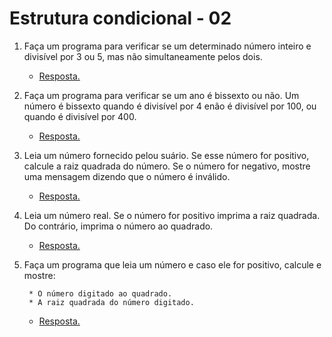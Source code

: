 # Estrutura condicional - 02

1. Faça  um programa  para  verificar  se um  determinado  número  inteiro e  divisível por 3 ou 5,  mas  não simultaneamente pelos dois.

    * [Resposta.](exercicio_01.py)

2. Faça  um  programa  para  verificar  se  um  ano  é  bissexto  ou  não.      Um  número  é  bissexto  quando  é divisível por 4 enão é divisível por 100, ou quando é divisível por 400.   

    * [Resposta.](exercicio_02.py)

3. Leia um número fornecido pelou suário. Se esse número for positivo, calcule a raiz quadrada do número. Se o número for negativo, mostre uma mensagem dizendo que o número é inválido.

    * [Resposta.](exercicio_03.py)

4. Leia um número real. Se o número for positivo imprima a raiz quadrada. Do contrário, imprima o número ao quadrado.

    * [Resposta.](exercicio_04.py)

5. Faça um programa que leia um número e caso ele for positivo, calcule e mostre:

        * O número digitado ao quadrado.
        * A raiz quadrada do número digitado.

    * [Resposta.](exercicio_05.py)

